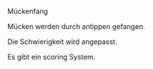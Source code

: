 Mückenfang

Mücken werden durch antippen gefangen.

Die Schwierigkeit wird angepasst.

Es gibt ein scoring System.
